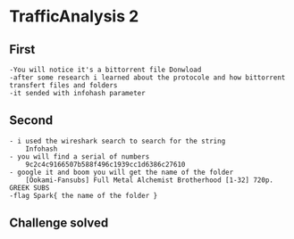 # TrafficAnalysis 2


## First 
	-You will notice it's a bittorrent file Donwload 
	-after some research i learned about the protocole and how bittorrent 
	transfert files and folders
	-it sended with infohash parameter
## Second 	
	- i used the wireshark search to search for the string  
		Infohash
	- you will find a serial of numbers 
		9c2c4c9166507b588f496c1939cc1d6386c27610
	- google it and boom you will get the name of the folder 
		[Ookami-Fansubs] Full Metal Alchemist Brotherhood [1-32] 720p. GREEK SUBS 
	-flag Spark{ the name of the folder }	
	
## Challenge solved
